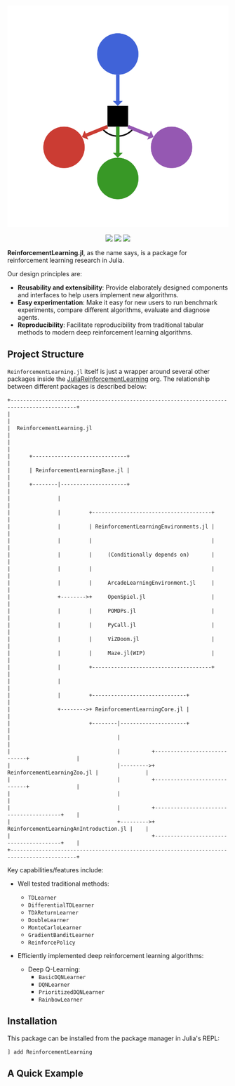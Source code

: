 <div align="center">
  <p>
  <img src="https://raw.githubusercontent.com/JuliaReinforcementLearning/ReinforcementLearning.jl/master/docs/src/assets/logo.svg">
  </p>

  <p>
  <a href="https://JuliaReinforcementLearning.github.io/ReinforcementLearning.jl/latest"><img src="https://img.shields.io/badge/docs-latest-blue.svg"></a>
  <a href="https://travis-ci.com/JuliaReinforcementLearning/ReinforcementLearning.jl"><img src="https://travis-ci.com/JuliaReinforcementLearning/ReinforcementLearning.jl.svg?branch=master"></a>
  <a href="https://codecov.io/gh/JuliaReinforcementLearning/ReinforcementLearning.jl"><img src="https://codecov.io/gh/JuliaReinforcementLearning/ReinforcementLearning.jl/branch/master/graph/badge.svg"></a>
  </p>
</div>

**ReinforcementLearning.jl**, as the name says, is a package for reinforcement learning research in Julia.

Our design principles are:

- **Reusability and extensibility**: Provide elaborately designed components and interfaces to help users implement new algorithms.
- **Easy experimentation**: Make it easy for new users to run benchmark experiments, compare different algorithms, evaluate and diagnose agents.
- **Reproducibility**: Facilitate reproducibility from traditional tabular methods to modern deep reinforcement learning algorithms.

## Project Structure

`ReinforcementLearning.jl` itself is just a wrapper around several other packages inside the [JuliaReinforcementLearning](https://github.com/JuliaReinforcementLearning) org. The relationship between different packages is described below:

```
+-------------------------------------------------------------------------------------------+
|                                                                                           |
|  ReinforcementLearning.jl                                                                 |
|                                                                                           |
|      +------------------------------+                                                     |
|      | ReinforcementLearningBase.jl |                                                     |
|      +--------|---------------------+                                                     |
|               |                                                                           |
|               |         +--------------------------------------+                          |
|               |         | ReinforcementLearningEnvironments.jl |                          |
|               |         |                                      |                          |
|               |         |     (Conditionally depends on)       |                          |
|               |         |                                      |                          |
|               |         |     ArcadeLearningEnvironment.jl     |                          |
|               +-------->+     OpenSpiel.jl                     |                          |
|               |         |     POMDPs.jl                        |                          |
|               |         |     PyCall.jl                        |                          |
|               |         |     ViZDoom.jl                       |                          |
|               |         |     Maze.jl(WIP)                     |                          |
|               |         +--------------------------------------+                          |
|               |                                                                           |
|               |         +------------------------------+                                  |
|               +-------->+ ReinforcementLearningCore.jl |                                  |
|                         +--------|---------------------+                                  |
|                                  |                                                        |
|                                  |          +-----------------------------+               |
|                                  |--------->+ ReinforcementLearningZoo.jl |               |
|                                  |          +-----------------------------+               |
|                                  |                                                        |
|                                  |          +----------------------------------------+    |
|                                  +--------->+ ReinforcementLearningAnIntroduction.jl |    |
|                                             +----------------------------------------+    |
+-------------------------------------------------------------------------------------------+
```

Key capabilities/features include:

- Well tested traditional methods:
    - `TDLearner`
    - `DifferentialTDLearner`
    - `TDλReturnLearner`
    - `DoubleLearner`
    - `MonteCarloLearner`
    - `GradientBanditLearner`
    - `ReinforcePolicy`

- Efficiently implemented deep reinforcement learning algorithms:
    - Deep Q-Learning:
        - `BasicDQNLearner`
        - `DQNLearner`
        - `PrioritizedDQNLearner`
        - `RainbowLearner`

## Installation

This package can be installed from the package manager in Julia's REPL:

```
] add ReinforcementLearning
```

## A Quick Example

